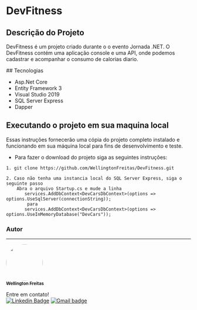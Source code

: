 # DevFitness

## Descrição do Projeto
<p>
DevFitness é um projeto criado durante o o evento Jornada .NET. O DevFitness  contém uma aplicação console e uma API, onde podemos cadastrar e acompanhar o consumo de calorias diario.
 </p>
## Tecnologias

-  Asp.Net Core
- Entity Framework 3
- Visual Studio 2019
- SQL Server Express
- Dapper

  
## Executando o projeto em sua maquina local

  
Essas instruções fornecerão uma cópia do projeto completo instalado e funcionando em sua máquina local para fins de desenvolvimento e teste.

* Para fazer o download do projeto siga as seguintes instruções:

```
1. git clone https://github.com/WellingtonFreitas/DevFitness.git
```
```
2. Caso não tenha uma instancia local do SQL Server Express, siga o seguinte passo
 	Abra o arquivo Startup.cs e mude a linha  
	   services.AddDbContext<DevCarsDbContext>(options => options.UseSqlServer(connectionString)); 
     	para
	   services.AddDbContext<DevCarsDbContext>(options => options.UseInMemoryDatabase("DevCars"));
```
### Autor
---

<a href="https://github.com/WellingtonFreitas">
 <img style="border-radius: 100%;" src=https://avatars.githubusercontent.com/u/72938207?s=400&u=9c4637de193798aec28c20978e83b0ff7f8b4f28&v=4" width="100px;" alt=""/>
 <br />
 <sub><b>Wellington Freitas</b></sub></a> <a> 


Entre em contato!
</br>
[![Linkedin Badge](https://img.shields.io/badge/-WellingtonFreitas-blue?style=flat-square&logo=Linkedin&logoColor=white&link=https://www.linkedin.com/in/wellington-freitas-43624283/)](https://www.linkedin.com/in/wellington-freitas-43624283/) [![Gmail badge](https://img.shields.io/badge/-wellington.m.de.freitas-red?style=flat-square&logo=Gmail&logoColor=white&link=mailto:wellington.m.de.freitas@gmail.com)](mailto:wellington.m.de.freitas@gmail.com)
